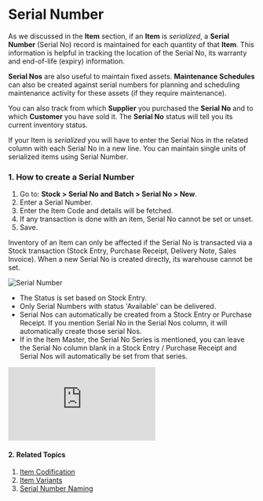 <!-- add-breadcrumbs -->
# Serial Number

As we discussed in the **Item** section, if an **Item** is _serialized_, a
**Serial Number** (Serial No) record is maintained for each quantity of that
**Item**. This information is helpful in tracking the location of the Serial
No, its warranty and end-of-life (expiry) information.

**Serial Nos** are also useful to maintain fixed assets. **Maintenance Schedules** can also be created against serial numbers for planning and scheduling maintenance activity for these assets (if they require maintenance).

You can also track from which **Supplier** you purchased the **Serial No** and
to which **Customer** you have sold it. The **Serial No** status will tell you
its current inventory status.

If your Item is _serialized_ you will have to enter the Serial Nos in the
related column with each Serial No in a new line.
You can maintain single units of serialized items using Serial Number.

### 1. How to create a Serial Number
1. Go to: **Stock > Serial No and Batch > Serial No > New**.
1. Enter a Serial Number.
1. Enter the Item Code and details will be fetched.
1. If any transaction is done with an item, Serial No cannot be set or unset.
1. Save.

Inventory of an Item can only be affected if the Serial No is transacted via a
Stock transaction (Stock Entry, Purchase Receipt, Delivery Note, Sales
Invoice). When a new Serial No is created directly, its warehouse cannot be
set.

<img class="screenshot" alt="Serial Number" src="{{docs_base_url}}/assets/img/stock/serial-no.png">

* The Status is set based on Stock Entry.
* Only Serial Numbers with status 'Available' can be delivered.
* Serial Nos can automatically be created from a Stock Entry or Purchase Receipt. If you mention Serial No in the Serial Nos column, it will automatically create those serial Nos.
* If in the Item Master, the Serial No Series is mentioned, you can leave the Serial No column blank in a Stock Entry / Purchase Receipt and Serial Nos will automatically be set from that series.

<div class="embed-container">
    <iframe src="https://www.youtube.com/embed/Q4tYKYTbVek" frameborder="0" allow="autoplay; encrypted-media" allowfullscreen>
    </iframe>
</div>

#### 2. Related Topics
1. [Item Codification](/docs/user/manual/en/stock/item-codification)
1. [Item Variants](/docs/user/manual/en/stock/item-variants)
1. [Serial Number Naming](/docs/user/manual/en/stock/articles/serial-no-naming)

